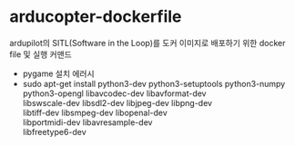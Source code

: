# arducopter-dockerfile

ardupilot의 SITL(Software in the Loop)를 도커 이미지로 배포하기 위한 docker file 및 실행 커맨드




* pygame 설치 에러시
* sudo apt-get install python3-dev python3-setuptools python3-numpy \
                     python3-opengl libavcodec-dev libavformat-dev \
                     libswscale-dev libsdl2-dev libjpeg-dev libpng-dev \
                     libtiff-dev libsmpeg-dev libopenal-dev \
                     libportmidi-dev libavresample-dev \
                     libfreetype6-dev

